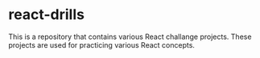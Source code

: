 # react-drills
This is a repository that contains various React challange projects. These projects are used for practicing various React concepts. 
